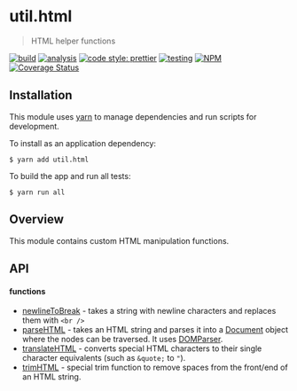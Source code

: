 # util.html

> HTML helper functions

[![build](https://circleci.com/gh/jmquigley/util.html/tree/master.svg?style=shield)](https://circleci.com/gh/jmquigley/util.html/tree/master)
[![analysis](https://img.shields.io/badge/analysis-tslint-9cf.svg)](https://palantir.github.io/tslint/)
[![code style: prettier](https://img.shields.io/badge/code_style-prettier-ff69b4.svg?style=flat-square)](https://github.com/prettier/prettier)
[![testing](https://img.shields.io/badge/testing-jest-blue.svg)](https://facebook.github.io/jest/)
[![NPM](https://img.shields.io/npm/v/util.html.svg)](https://www.npmjs.com/package/util.html)
[![Coverage Status](https://coveralls.io/repos/github/jmquigley/util.html/badge.svg?branch=master)](https://coveralls.io/github/jmquigley/util.html?branch=master)


## Installation

This module uses [yarn](https://yarnpkg.com/en/) to manage dependencies and run scripts for development.

To install as an application dependency:
```
$ yarn add util.html
```

To build the app and run all tests:
```
$ yarn run all
```


## Overview
This module contains custom HTML manipulation functions.


## API

#### functions

- [newlineToBreak](docs/index.md#newlineToBreak) - takes a string with newline characters and replaces them with `<br />`
- [parseHTML](docs/index.md#parseHTML) - takes an HTML string and parses it into a [Document](https://developer.mozilla.org/en-US/docs/Web/API/Document) object where the nodes can be traversed.  It uses [DOMParser](https://developer.mozilla.org/en-US/docs/Web/API/DOMParser).
- [translateHTML](docs/index.md#translateHTML) - converts special HTML characters to their single character equivalents (such as `&quote;` to `"`).
- [trimHTML](docs/index.md#trimHTML) - special trim function to remove spaces from the front/end of an HTML string.
